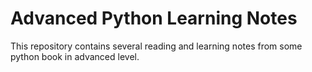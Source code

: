 # Advanced Python Learning Notes 

This repository contains several reading and learning notes from some python book in advanced level. 

